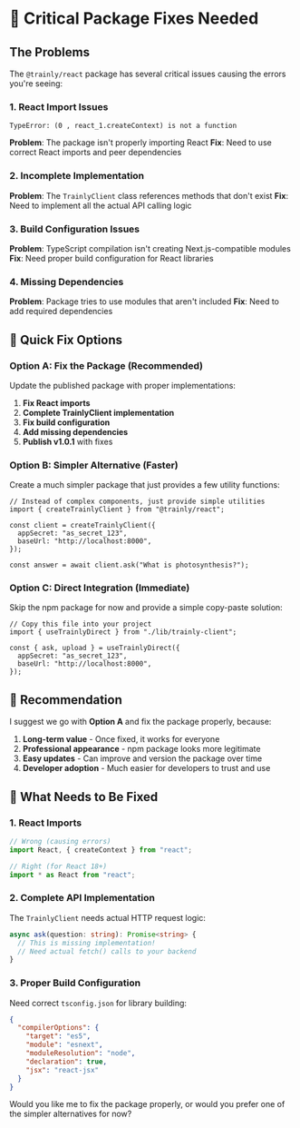 # 🚨 Critical Package Fixes Needed

## The Problems

The `@trainly/react` package has several critical issues causing the errors you're seeing:

### 1. **React Import Issues**

```
TypeError: (0 , react_1.createContext) is not a function
```

**Problem**: The package isn't properly importing React
**Fix**: Need to use correct React imports and peer dependencies

### 2. **Incomplete Implementation**

**Problem**: The `TrainlyClient` class references methods that don't exist
**Fix**: Need to implement all the actual API calling logic

### 3. **Build Configuration Issues**

**Problem**: TypeScript compilation isn't creating Next.js-compatible modules
**Fix**: Need proper build configuration for React libraries

### 4. **Missing Dependencies**

**Problem**: Package tries to use modules that aren't included
**Fix**: Need to add required dependencies

## 🚀 Quick Fix Options

### Option A: Fix the Package (Recommended)

Update the published package with proper implementations:

1. **Fix React imports**
2. **Complete TrainlyClient implementation**
3. **Fix build configuration**
4. **Add missing dependencies**
5. **Publish v1.0.1** with fixes

### Option B: Simpler Alternative (Faster)

Create a much simpler package that just provides a few utility functions:

```tsx
// Instead of complex components, just provide simple utilities
import { createTrainlyClient } from "@trainly/react";

const client = createTrainlyClient({
  appSecret: "as_secret_123",
  baseUrl: "http://localhost:8000",
});

const answer = await client.ask("What is photosynthesis?");
```

### Option C: Direct Integration (Immediate)

Skip the npm package for now and provide a simple copy-paste solution:

```tsx
// Copy this file into your project
import { useTrainlyDirect } from "./lib/trainly-client";

const { ask, upload } = useTrainlyDirect({
  appSecret: "as_secret_123",
  baseUrl: "http://localhost:8000",
});
```

## 🎯 Recommendation

I suggest we go with **Option A** and fix the package properly, because:

1. **Long-term value** - Once fixed, it works for everyone
2. **Professional appearance** - npm package looks more legitimate
3. **Easy updates** - Can improve and version the package over time
4. **Developer adoption** - Much easier for developers to trust and use

## 🔧 What Needs to Be Fixed

### 1. React Imports

```typescript
// Wrong (causing errors)
import React, { createContext } from "react";

// Right (for React 18+)
import * as React from "react";
```

### 2. Complete API Implementation

The `TrainlyClient` needs actual HTTP request logic:

```typescript
async ask(question: string): Promise<string> {
  // This is missing implementation!
  // Need actual fetch() calls to your backend
}
```

### 3. Proper Build Configuration

Need correct `tsconfig.json` for library building:

```json
{
  "compilerOptions": {
    "target": "es5",
    "module": "esnext",
    "moduleResolution": "node",
    "declaration": true,
    "jsx": "react-jsx"
  }
}
```

Would you like me to fix the package properly, or would you prefer one of the simpler alternatives for now?
